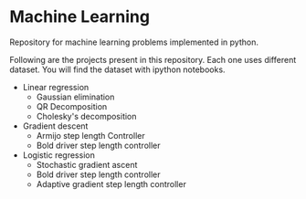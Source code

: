 # Machine Learning
Repository for machine learning problems implemented in python.

Following are the projects present in this repository. Each one uses different dataset. You will find the dataset with ipython notebooks.
* Linear regression
  * Gaussian elimination
  * QR Decomposition
  * Cholesky's decomposition
* Gradient descent
  * Armijo step length Controller
  * Bold driver step length controller
* Logistic regression
  * Stochastic gradient ascent
  * Bold driver step length controller
  * Adaptive gradient step length controller

